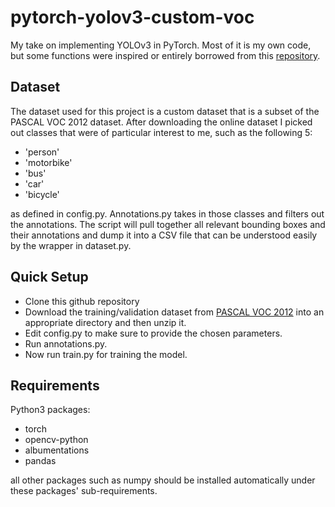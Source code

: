 # pytorch-yolov3-custom-voc

My take on implementing YOLOv3 in PyTorch. Most of it is my own code, but some functions were inspired or entirely borrowed from this
[repository](https://github.com/aladdinpersson/Machine-Learning-Collection/tree/master/ML/Pytorch/object_detection/YOLOv3).

## Dataset
The dataset used for this project is a custom dataset that is a subset of the PASCAL VOC 2012 dataset. After downloading the online dataset
I picked out classes that were of particular interest to me, such as the following 5:
* 'person'
* 'motorbike'
* 'bus'
* 'car'
* 'bicycle'

as defined in config.py. Annotations.py takes in those classes and filters out the annotations. The script will pull together all relevant 
bounding boxes and their annotations and dump it into a CSV file that can be understood easily by the wrapper in dataset.py. 

## Quick Setup
* Clone this github repository
* Download the training/validation dataset from [PASCAL VOC 2012](http://host.robots.ox.ac.uk/pascal/VOC/voc2012/index.html#voc2012vs2011) into an appropriate directory and then unzip it.
* Edit config.py to make sure to provide the chosen parameters. 
* Run annotations.py.
* Now run train.py for training the model.


## Requirements
Python3 packages:
* torch
* opencv-python
* albumentations
* pandas

all other packages such as numpy should be installed automatically under these packages' sub-requirements.
